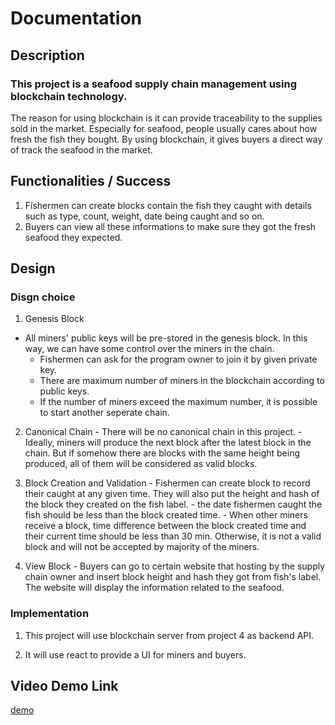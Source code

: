 # Documentation

## Description

  ### This project is a seafood supply chain management using blockchain technology. 

  The reason for using blockchain is it can provide traceability to the supplies sold in the market. Especially for seafood, people usually cares about how fresh the fish they bought. By using blockchain, it gives buyers a direct way of track the seafood in the market. 

## Functionalities / Success

  1. Fishermen can create blocks contain the fish they caught with details such as type, count, weight, date being caught and so on. 
  2. Buyers can view all these informations to make sure they got the fresh seafood they expected. 

## Design

### Disgn choice 
  1. Genesis Block
  - All miners' public keys will be pre-stored in the genesis block. In this way, we can have some control over the miners in the chain. 
    - Fishermen can ask for the program owner to join it by given private key. 
    - There are maximum number of miners in the blockchain according to public keys. 
    - If the number of miners exceed the maximum number, it is possible to start another seperate chain. 

  2. Canonical Chain
    - There will be no canonical chain in this project. 
    - Ideally, miners will produce the next block after the latest block in the chain. But if somehow there are blocks with the same height being produced, all of them will be considered as valid blocks. 

  3. Block Creation and Validation
    - Fishermen can create block to record their caught at any given time. They will also put the height and hash of the block they created on the fish label. 
    - the date fishermen caught the fish should be less than the block created time. 
    - When other miners receive a block, time difference between the block created time and their current time should be less than 30 min. Otherwise, it is not a valid block and will not be accepted by majority of the miners. 

  4. View Block
    - Buyers can go to certain website that hosting by the supply chain owner and insert block height and hash they got from fish's label. The website will display the information related to the seafood.

### Implementation

  1. This project will use blockchain server from project 4 as backend API.

  2. It will use react to provide a UI for miners and buyers. 

## Video Demo Link
  [demo](https://drive.google.com/file/d/1pgZvE5f3S7gOB9NDsqQr24lcx2CI14nb/view?usp=sharing)